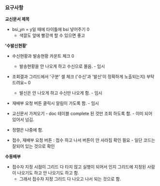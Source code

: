 ### 요구사항

**교신문서 제목**

- bsi_yn = y일 때에 타이틀에 bsi 넣어주기 0
    - 색깔도 앞에 빨강색 할 수 있으면 좋고

**'수발신현황'**

- 수신현황과 발송현황 카운트 체크 0
    - 발송현황을 안 나오게 하고 수신으로 몰음. - 임시
- 조회결과 그리드에서 '구분' 셀 체크 ('수신'과 '발신'이 정확하게 노출되는지) 부탁드려요~ 0
    - 발신은 안 나오게 하고 수신만 나오게 함. - 임시
- 재배부 요청 버튼 클릭시 알림이 가도록 함. - 임시

- 교신문서 가져오기 - doc 테이블 complete 된 것만 조회 하도록 함. - 이미 되어 있어서 넘김.
- 정렬은 나중에 함.
- 접수, 재배부 요청 버튼 : 접수 하고 나서 버튼이 안 사라짐 확인 필요 - 일단 코드는 잘되어 있는 것으로 확인

**수동배부**

- 접수자 지정 시점이 그리드 다 타지 않고 실행이 되어서 인지 그리드에 지정된 사람이 나오기도 하고 안 나오기도 하고 함.
    - 그래서 접수자 지정 그리드 다 나오고 나서 되는 것으로 함.
